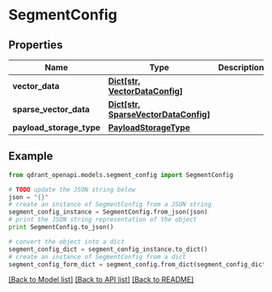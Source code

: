 # SegmentConfig


## Properties
Name | Type | Description | Notes
------------ | ------------- | ------------- | -------------
**vector_data** | [**Dict[str, VectorDataConfig]**](VectorDataConfig.md) |  | [optional] 
**sparse_vector_data** | [**Dict[str, SparseVectorDataConfig]**](SparseVectorDataConfig.md) |  | [optional] 
**payload_storage_type** | [**PayloadStorageType**](PayloadStorageType.md) |  | 

## Example

```python
from qdrant_openapi.models.segment_config import SegmentConfig

# TODO update the JSON string below
json = "{}"
# create an instance of SegmentConfig from a JSON string
segment_config_instance = SegmentConfig.from_json(json)
# print the JSON string representation of the object
print SegmentConfig.to_json()

# convert the object into a dict
segment_config_dict = segment_config_instance.to_dict()
# create an instance of SegmentConfig from a dict
segment_config_form_dict = segment_config.from_dict(segment_config_dict)
```
[[Back to Model list]](../README.md#documentation-for-models) [[Back to API list]](../README.md#documentation-for-api-endpoints) [[Back to README]](../README.md)


